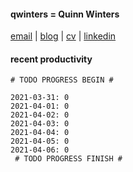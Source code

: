 #### qwinters = Quinn Winters
[email](mailto:email--at--quinnwinters--dot--dev) | [blog](https://qwinters.me) | [cv](mailto:email--at--quinnwinters--dot--dev) | [linkedin](https://linkedin.com/in/qwinters)
#### recent productivity
```shell
# TODO PROGRESS BEGIN #
 
2021-03-31: 0
2021-04-01: 0
2021-04-02: 0
2021-04-03: 0
2021-04-04: 0
2021-04-05: 0
2021-04-06: 0
 # TODO PROGRESS FINISH #
```
